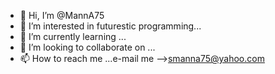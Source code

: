 - 👋 Hi, I’m @MannA75
- 👀 I’m interested in futurestic programming...
- 🌱 I’m currently learning ...
- 💞️ I’m looking to collaborate on ...
- 📫 How to reach me ...e-mail me -->smanna75@yahoo.com

<!---
MannA75/MannA75 is a ✨ special ✨ repository because its `README.md` (this file) appears on your GitHub profile.
You can click the Preview link to take a look at your changes.
--->
